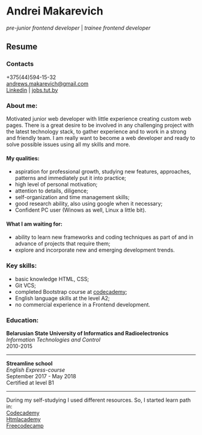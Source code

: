 # Andrei Makarevich
*pre-junior frontend developer* | *trainee frontend developer*  
## Resume
### Contacts
+375(44)594-15-32  
<andrews.makarevich@gmail.com>  
[Linkedin](https://www.linkedin.com/in/andrei-makarevich-a70817162) | [jobs.tut.by](https://jobs.tut.by/applicant/resumes/view?resume=5bb51f1eff016d1f890039ed1f6d506b734a48)

### About me:
Motivated junior web developer with little experience creating custom web pages. There is a great desire to be involved in any challenging project with the latest technology stack, to gather experience and to work in a strong and friendly team. I am really want to become a web developer and ready to solve possible issues using all my skills and more.

#### My qualities:
* aspiration for professional growth, studying new features, approaches, patterns and immediately put it into practice;
* high level of personal motivation;
* attention to details, diligence;
* self-organization and time management skills;
* good research ability, also using google when it necessary;
* Confident PC user (Winows as well, Linux a little bit).

#### What I am waiting for:
* ability to learn new frameworks and coding techniques as part of and in advance of projects that require them;
* explore and incorporate new and emerging development trends.

### Key skills:
* basic knowledge HTML, CSS;
* Git VCS;
* completed Bootstrap course at [codecademy](https://www.codecademy.com/learn/learn-bootstrap);
* English language skills at the level A2;
* no commercial experience in a Frontend development.
### Education:
**Belarusian State University of Informatics and Radioelectronics**  
*Information Technologies and Control*  
2010-2015 
___
**Streamline school**  
*English Express-course*  
September 2017 - May 2018  
Certified at level B1  
___
During my self-studying I used different resources. So, I started learn path in:  
[Codecademy](https://www.codecademy.com/Andrei.mak)  
[Htmlacademy](https://htmlacademy.ru/profile/id887365)  
[Freecodecamp](https://www.freecodecamp.org/andrei_mak)
